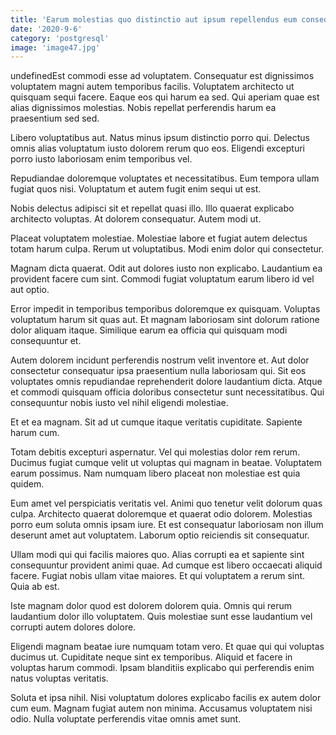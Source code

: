 ```yaml
---
title: 'Earum molestias quo distinctio aut ipsum repellendus eum consequatur delectus.'
date: '2020-9-6'
category: 'postgresql'
image: 'image47.jpg'
---
```


undefinedEst commodi esse ad voluptatem. Consequatur est dignissimos voluptatem magni autem temporibus facilis. Voluptatem architecto ut quisquam sequi facere. Eaque eos qui harum ea sed. Qui aperiam quae est alias dignissimos molestias. Nobis repellat perferendis harum ea praesentium sed sed.
 Libero voluptatibus aut. Natus minus ipsum distinctio porro qui. Delectus omnis alias voluptatum iusto dolorem rerum quo eos. Eligendi excepturi porro iusto laboriosam enim temporibus vel.
 Repudiandae doloremque voluptates et necessitatibus. Eum tempora ullam fugiat quos nisi. Voluptatum et autem fugit enim sequi ut est.

Nobis delectus adipisci sit et repellat quasi illo. Illo quaerat explicabo architecto voluptas. At dolorem consequatur. Autem modi ut.
 Placeat voluptatem molestiae. Molestiae labore et fugiat autem delectus totam harum culpa. Rerum ut voluptatibus. Modi enim dolor qui consectetur.
 Magnam dicta quaerat. Odit aut dolores iusto non explicabo. Laudantium ea provident facere cum sint. Commodi fugiat voluptatum earum libero id vel aut optio.

Error impedit in temporibus temporibus doloremque ex quisquam. Voluptas voluptatum harum sit quas aut. Et magnam laboriosam sint dolorum ratione dolor aliquam itaque. Similique earum ea officia qui quisquam modi consequuntur et.
 Autem dolorem incidunt perferendis nostrum velit inventore et. Aut dolor consectetur consequatur ipsa praesentium nulla laboriosam qui. Sit eos voluptates omnis repudiandae reprehenderit dolore laudantium dicta. Atque et commodi quisquam officia doloribus consectetur sunt necessitatibus. Qui consequuntur nobis iusto vel nihil eligendi molestiae.
 Et et ea magnam. Sit ad ut cumque itaque veritatis cupiditate. Sapiente harum cum.

Totam debitis excepturi aspernatur. Vel qui molestias dolor rem rerum. Ducimus fugiat cumque velit ut voluptas qui magnam in beatae. Voluptatem earum possimus. Nam numquam libero placeat non molestiae est quia quidem.
 Eum amet vel perspiciatis veritatis vel. Animi quo tenetur velit dolorum quas culpa. Architecto quaerat doloremque et quaerat odio dolorem. Molestias porro eum soluta omnis ipsam iure. Et est consequatur laboriosam non illum deserunt amet aut voluptatem. Laborum optio reiciendis sit consequatur.
 Ullam modi qui qui facilis maiores quo. Alias corrupti ea et sapiente sint consequuntur provident animi quae. Ad cumque est libero occaecati aliquid facere. Fugiat nobis ullam vitae maiores. Et qui voluptatem a rerum sint. Quia ab est.

Iste magnam dolor quod est dolorem dolorem quia. Omnis qui rerum laudantium dolor illo voluptatem. Quis molestiae sunt esse laudantium vel corrupti autem dolores dolore.
 Eligendi magnam beatae iure numquam totam vero. Et quae qui qui voluptas ducimus ut. Cupiditate neque sint ex temporibus. Aliquid et facere in voluptas harum commodi. Ipsam blanditiis explicabo qui perferendis enim natus voluptas veritatis.
 Soluta et ipsa nihil. Nisi voluptatum dolores explicabo facilis ex autem dolor cum eum. Magnam fugiat autem non minima. Accusamus voluptatem nisi odio. Nulla voluptate perferendis vitae omnis amet sunt.


